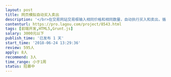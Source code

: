 ```yaml
---                
layout: post       
title: 网页模拟自动买入卖出           
description: '</br>在交易网站交易框输入相同价格和相同数量，自动执行买入和卖出，循环执行，交易速度越快越好，因为他们网站没有api  只能手动点击网页购买所以需要一个模拟人操作的程序</br>'     
contenturl: https://pro.lagou.com/project/8543.html      
tags: [前端开发,HTML5,Grunt.js]            
salary: 3000元以下          
publish_time: '已发布 1 天'         
start_time: '2018-06-24 13:29:36'           
review: 595人                   
apply: 8人                   
recommend: 3人                   
time_range: 小于1周              
status: 招募中                  
---                 
```

